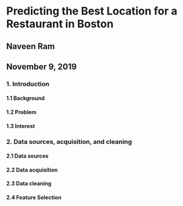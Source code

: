 # Predicting the Best Location for a Restaurant in Boston
## Naveen Ram
## November 9, 2019

### 1. Introduction

#### 1.1 Background

#### 1.2 Problem

#### 1.3 Interest

### 2. Data sources, acquisition, and cleaning

#### 2.1 Data sources

#### 2.2 Data acquisition

#### 2.3 Data cleaning

#### 2.4 Feature Selection
